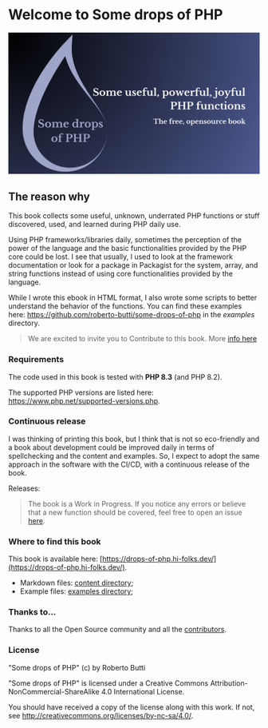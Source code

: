 # Welcome to Some drops of PHP


![Some drops of PHP](public/header.png)

## The reason why
This book collects some useful, unknown, underrated PHP functions or stuff discovered, used, and learned during PHP daily use.

Using PHP frameworks/libraries daily, sometimes the perception of the power of the language and the basic functionalities provided by the PHP core could be lost.
I see that usually, I used to look at the framework documentation or look for a package in Packagist for the system, array, and string functions instead of using core functionalities provided by the language.

While I wrote this ebook in HTML format, I also wrote some scripts to better understand the behavior of the functions. You can find these examples here: https://github.com/roberto-butti/some-drops-of-php in the _examples_ directory.

> We are excited to invite you to Contribute to this book. More [info here](https://github.com/roberto-butti/some-drops-of-php/blob/main/CONTRIBUTING.md)

### Requirements

The code used in this book is tested with **PHP 8.3** (and PHP 8.2).

The supported PHP versions are listed here: https://www.php.net/supported-versions.php.


### Continuous release

I was thinking of printing this book, but I think that is not so eco-friendly and a book about development could be improved daily in terms of spellchecking and the content and examples. So, I expect to adopt the same approach in the software with the CI/CD, with a continuous release of the book.

Releases:

> The book is a Work in Progress. If you notice any errors or believe that a new function should be covered, feel free to open an issue [here](https://github.com/roberto-butti/some-drops-of-php/issues).


### Where to find this book

This book is available here: [https://drops-of-php.hi-folks.dev/](https://drops-of-php.hi-folks.dev/).

- Markdown files: [content directory](https://github.com/roberto-butti/some-drops-of-php/tree/main/src/content/docs);
- Example files: [examples directory](https://github.com/roberto-butti/some-drops-of-php/tree/main/examples);

### Thanks to...

Thanks to all the Open Source community and all the [contributors](https://github.com/roberto-butti/some-drops-of-php/graphs/contributors).

### License
"Some drops of PHP" (c) by Roberto Butti

"Some drops of PHP" is licensed under a
Creative Commons Attribution-NonCommercial-ShareAlike 4.0 International License.

You should have received a copy of the license along with this
work. If not, see <http://creativecommons.org/licenses/by-nc-sa/4.0/>.
